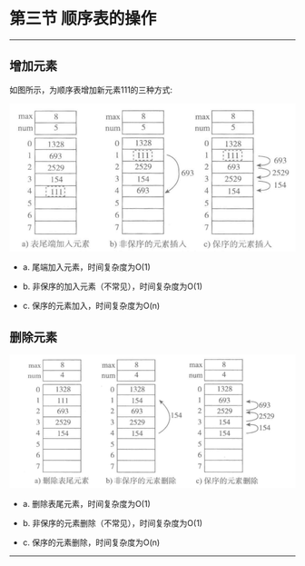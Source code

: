 # 第三节 顺序表的操作


***

## 增加元素

如图所示，为顺序表增加新元素111的三种方式:

![](images/顺序表增加元素.png)

* a. 尾端加入元素，时间复杂度为O(1)

* b. 非保序的加入元素（不常见），时间复杂度为O(1)

* c. 保序的元素加入，时间复杂度为O(n)

## 删除元素

![](images/顺序表删除元素.png)

* a. 删除表尾元素，时间复杂度为O(1)

* b. 非保序的元素删除（不常见），时间复杂度为O(1)

* c. 保序的元素删除，时间复杂度为O(n)


***